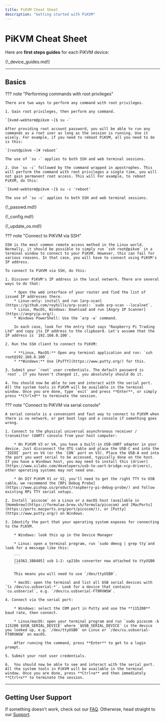 ```yaml
---
title: PiKVM Cheat Sheet
description: "Getting started with PiKVM"
---
```


# PiKVM Cheat Sheet

Here are **first steps guides** for each PiKVM device:

{!_device_guides.md!}


-----
## Basics

??? note "Performing commands with root privileges"

    There are two ways to perform any command with root privileges.

    1. Gain root privileges, then perform any command.

    `[kvmd-webterm@pikvm ~]$ su -`

    After providing root account password, you will be able to run any commands as a root user as long as the session is running. Use it wisely. For example, if you need to reboot PiKVM, all you need to do is this:
    
    `[root@pikvm ~]# reboot`

    The use of `su -` applies to both SSH and web terminal sessions.

    2. Use `su -c` followed by the command wrapped in apostrophes. This will perform the command with root privileges a single time, you will not gain permanent root access. This will For example, to reboot PiKVM, do this:

    `[kvmd-webterm@pikvm ~]$ su -c 'reboot'

    The use of `su -c` applies to both SSH and web terminal sessions.

{!_passwd.md!}

{!_config.md!}

{!_update_os.md!}

??? note "Connect to PiKVM via SSH"

    SSH is the most common remote access method in the Linux world. Normally, it should be possible to simply run `ssh root@pikvm` in a terminal window to connect to your PiKVM. However, this can fail for various reasons. In that case, you will have to connect using PiKVM's IP address.

    To connect to PiKVM via SSH, do this:

    1. Discover PiKVM's IP address in the local network. There are several ways to do that:

        * Open the web interface of your router and find the list of issued IP addresses there.
        * Linux-only: install and run [arp-scan](https://github.com/royhills/arp-scan): `sudo arp-scan --localnet`.
        * Linux, MacOS, Windows: Download and run [Angry IP Scanner](https://angryip.org/).
        * Windows PowerShell: Use the `arp -a` command.

        In each case, look for the entry that says "Raspberry Pi Trading Ltd" and copy its IP address to the clipboard. Let's assume that the IP address is `192.168.0.100`.

    2. Run the SSH client to connect to PiKVM:

        * **Linux, MacOS:** Open any terminal application and run: `ssh root@192.168.0.100`.
        * **Windows:** Use [PuTTY](https://www.putty.org/) for this.

    3. Submit your `root` user credentials. The default password is `root`. If you haven't changed it, you absolutely should do it.

    4. You should now be able to see and interact with the serial port. All the system tools in PiKVM will be available in the terminal window. Once you are done, type `exit` and press **Enter**, or simply press **Ctrl+d** to terminate the session.


??? note "Connect to PiKVM via serial console"

    A serial console is a convenient and fast way to connect to PiKVM when there is no network, or get boot logs and a console if something goes wrong.

    1. Connect to the physical universal asynchronous receiver / transmitter (UART) console from your host computer:

        * On PiKVM V3 or V4, you have a built-in USB-UART adapter in your device. Just disconnect the OTG cable and place the USB-C end into the `IOIOI` port on V4 (or the `CON` port on V3). Place the USB-A end into the port you want serial to be accessed, typically done on the host. If you have a Windows host, you may need to install this [driver](https://www.silabs.com/developers/usb-to-uart-bridge-vcp-drivers), other operating systems may not need one.

        * On DIY PiKVM V1 or V2, you'll need to get the right TTY to USB cable, we recommend the [RPi Debug Probe](https://www.pishop.us/product/raspberry-pi-debug-probe/) and follow existing RPi TTY serial setups.

    2. Install `picocom` on a Linux or a macOS host (available in [Homebrew](https://formulae.brew.sh/formula/picocom) and [MacPorts](https://ports.macports.org/port/picocom/)), or [Putty](https://www.putty.org/) on Windows.

    3. Identify the port that your operating system exposes for connecting to the PiKVM.

        * Windows: look this up in the Device Manager

        * Linux: open a terminal program, run `sudo dmesg | grep tty`and look for a message like this:

        ```
        [14362.388405] usb 1-2: cp210x converter now attached to ttyUSB0
        ```

        This means you will need to use `/dev/ttyUSB0`.

        * macOS: open the terminal and list all USB serial devices with `ls /dev/cu.usbserial-*`. Look for a device that contains `cu.usbserial`, e.g. `/dev/cu.usbserial-FT0RVWSW`.

    4. Connect via the serial port:

        * Windows: select the COM port in Putty and use the **115200** baud rate, then connect.

        * Linux/macOS: open your terminal program and run `sudo picocom -b 115200 $USB_SERIAL_DEVICE` where `$USB_SERIAL_DEVICE` is the device you looked up, e.g. `/dev/ttyUSB0` on Linux or `/dev/cu.usbserial-FT0RVWSW` on macOS.

        After running the command, press **Enter** to get to a login prompt.

    5. Submit your root user credentials.

    6.  You should now be able to see and interact with the serial port. All the system tools in PiKVM will be available in the terminal window. Once you are done, press **Ctrl+a** and then immediately **Ctrl+x** to terminate the session.


-----
## Getting User Support

If something doesn't work, check out our [FAQ](faq.md). Otherwise, head straight to our [Support](https://pikvm.org/support/).

